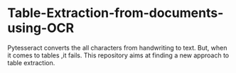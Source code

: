 # Table-Extraction-from-documents-using-OCR
Pytesseract converts the all characters from handwriting to text. But, when it comes to tables ,it fails. This repository aims at finding a new approach to table extraction. 
